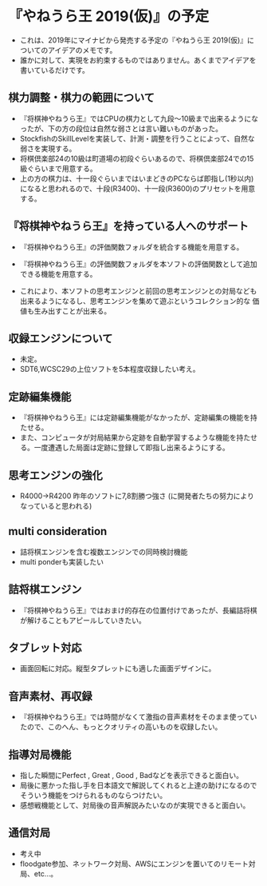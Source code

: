 ﻿
# 『やねうら王 2019(仮)』の予定

- これは、2019年にマイナビから発売する予定の『やねうら王 2019(仮)』についてのアイデアのメモです。
- 誰かに対して、実現をお約束するものではありません。あくまでアイデアを書いているだけです。

## 棋力調整・棋力の範囲について

- 『将棋神やねうら王』ではCPUの棋力として九段～10級まで出来るようになったが、下の方の段位は自然な弱さとは言い難いものがあった。
- StockfishのSkillLevelを実装して、計測・調整を行うことによって、自然な弱さを実現する。
- 将棋倶楽部24の10級は町道場の初段ぐらいあるので、将棋倶楽部24での15級ぐらいまで用意する。
- 上の方の棋力は、十一段ぐらいまではいまどきのPCならば即指し(1秒以内)になると思われるので、十段(R3400)、十一段(R3600)のプリセットを用意する。

## 『将棋神やねうら王』を持っている人へのサポート

- 『将棋神やねうら王』の評価関数フォルダを統合する機能を用意する。
- 『将棋神やねうら王』の評価関数フォルダを本ソフトの評価関数として追加できる機能を用意する。

- これにより、本ソフトの思考エンジンと前回の思考エンジンとの対局なども出来るようになるし、思考エンジンを集めて遊ぶというコレクション的な
価値も生み出すことが出来る。

## 収録エンジンについて

- 未定。
- SDT6,WCSC29の上位ソフトを5本程度収録したい考え。

## 定跡編集機能

- 『将棋神やねうら王』には定跡編集機能がなかったが、定跡編集の機能を持たせる。
- また、コンピュータが対局結果から定跡を自動学習するような機能を持たせる。一度遭遇した局面は定跡に登録して即指し出来るようにする。

## 思考エンジンの強化

- R4000→R4200 昨年のソフトに7,8割勝つ強さ (に開発者たちの努力によりなっていると思われる)

## multi consideration

- 詰将棋エンジンを含む複数エンジンでの同時検討機能
- multi ponderも実装したい

## 詰将棋エンジン

- 『将棋神やねうら王』ではおまけ的存在の位置付けであったが、長編詰将棋が解けることもアピールしていきたい。

## タブレット対応

- 画面回転に対応。縦型タブレットにも適した画面デザインに。

## 音声素材、再収録

- 『将棋神やねうら王』では時間がなくて激指の音声素材をそのまま使っていたので、このへん、もっとクオリティの高いものを収録したい。

## 指導対局機能

- 指した瞬間にPerfect , Great , Good , Badなどを表示できると面白い。
- 局後に悪かった指し手を日本語文で解説してくれると上達の助けになるのでそういう機能をつけられるものならつけたい。
- 感想戦機能として、対局後の音声解説みたいなのが実現できると面白い。

## 通信対局

- 考え中
- floodgate参加、ネットワーク対局、AWSにエンジンを置いてのリモート対局、etc…。

